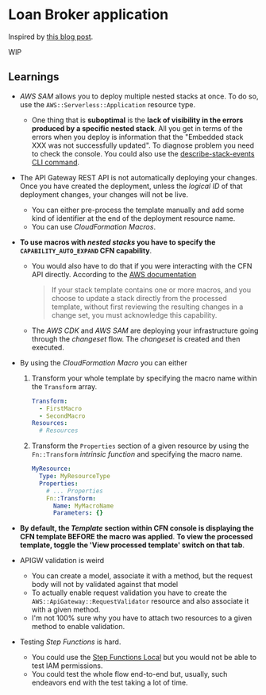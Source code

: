 # Loan Broker application

Inspired by [this blog post](https://www.enterpriseintegrationpatterns.com/ramblings/loanbroker_stepfunctions.html).

WIP

## Learnings

- _AWS SAM_ allows you to deploy multiple nested stacks at once. To do so, use the `AWS::Serverless::Application` resource type.

  - One thing that is **suboptimal** is the **lack of visibility in the errors produced by a specific nested stack**.
    All you get in terms of the errors when you deploy is information that the "Embedded stack XXX was not successfully updated".
    To diagnose problem you need to check the console. You could also use the [describe-stack-events CLI command](https://docs.aws.amazon.com/cli/latest/reference/cloudformation/describe-stack-events.html#examples).

- The API Gateway REST API is not automatically deploying your changes. Once you have created the deployment, unless the _logical ID_ of that deployment changes, your changes will not be live.

  - You can either pre-process the template manually and add some kind of identifier at the end of the deployment resource name.
  - You can use _CloudFormation Macros_.

- **To use macros with _nested stacks_ you have to specify the `CAPABILITY_AUTO_EXPAND` CFN capability**.

  - You would also have to do that if you were interacting with the CFN API directly. According to the [AWS documentation](https://docs.aws.amazon.com/AWSCloudFormation/latest/APIReference/API_UpdateStack.html)

    > If your stack template contains one or more macros, and you choose to update a stack directly from the processed template, without first reviewing the resulting changes in a change set, you must acknowledge this capability.

  - The _AWS CDK_ and _AWS SAM_ are deploying your infrastructure going through the _changeset_ flow. The _changeset_ is created and then executed.

- By using the _CloudFormation Macro_ you can either

  1. Transform your whole template by specifying the macro name within the `Transform` array.

     ```yaml
     Transform:
       - FirstMacro
       - SecondMacro
     Resources:
       # Resources
     ```

  2. Transform the `Properties` section of a given resource by using the `Fn::Transform` _intrinsic function_ and specifying the macro name.

     ```yaml
     MyResource:
       Type: MyResourceType
       Properties:
         # ... Properties
         Fn::Transform:
           Name: MyMacroName
           Parameters: {}
     ```

- **By default, the _Template_ section within CFN console is displaying the CFN template BEFORE the macro was applied**.
  **To view the processed template, toggle the 'View processed template' switch on that tab**.

- APIGW validation is weird

  - You can create a model, associate it with a method, but the request body will not by validated against that model
  - To actually enable request validation you have to create the `AWS::ApiGateway::RequestValidator` resource and also associate it with a given method.
  - I'm not 100% sure why you have to attach two resources to a given method to enable validation.

- Testing _Step Functions_ is hard.
  - You could use the [Step Functions Local](https://docs.aws.amazon.com/step-functions/latest/dg/sfn-local.html) but you would not be able to test IAM permissions.
  - You could test the whole flow end-to-end but, usually, such endeavors end with the test taking a lot of time.
